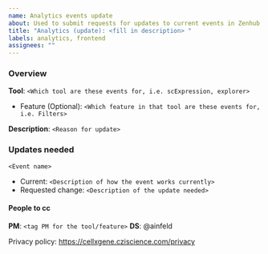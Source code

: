 ```yaml
---
name: Analytics events update
about: Used to submit requests for updates to current events in Zenhub
title: "Analytics (update): <fill in description> "
labels: analytics, frontend
assignees: ""
---
```


### Overview

**Tool**: `<Which tool are these events for, i.e. scExpression, explorer>`

- Feature (Optional): `<Which feature in that tool are these events for, i.e. Filters>`

**Description**: `<Reason for update>`

### Updates needed

`<Event name>`

- Current: `<Description of how the event works currently>`
- Requested change: `<Description of the update needed>`

#### People to cc

**PM**: `<tag PM for the tool/feature>`
**DS**: @ainfeld

Privacy policy: https://cellxgene.cziscience.com/privacy
